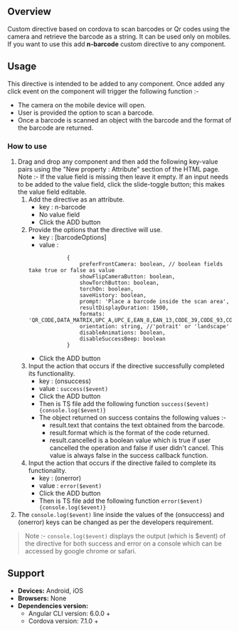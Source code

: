 ## Overview 
Custom directive based on cordova to scan barcodes or Qr codes using the camera and retrieve the barcode as a string. It can be used only on mobiles. If you want to use this add **n-barcode** custom directive to any component.

## Usage
This directive is intended to be added to any component. Once added any click event on the component will trigger the following function :-
* The camera on the mobile device will open.
* User is provided the option to scan a barcode.
* Once a barcode is scanned an object with the barcode and the format of the barcode are returned.

### How to use   
1. Drag and drop any component and then add the following key-value pairs using the "New property : Attribute" section of the HTML page. Note :- If the value field is missing then leave it empty. If an input needs to be added to the value field, click the slide-toggle button; this makes the value field editable.
    1. Add the directive as an attribute.
        - key : n-barcode
        - No value field
        - Click the ADD button
    2. Provide the options that the directive will use.
        - key : [barcodeOptions] 
        - value :
        ```
                    {
                        preferFrontCamera: boolean, // boolean fields take true or false as value
                        showFlipCameraButton: boolean,
                        showTorchButton: boolean,
                        torchOn: boolean,
                        saveHistory: boolean,
                        prompt: 'Place a barcode inside the scan area',
                        resultDisplayDuration: 1500,
                        formats: 'QR_CODE,DATA_MATRIX,UPC_A,UPC_E,EAN_8,EAN_13,CODE_39,CODE_93,CODE_128,CODABAR,ITF,RSS14,MSI',
                        orientation: string, //'potrait' or 'landscape'
                        disableAnimations: boolean,
                        disableSuccessBeep: boolean
                    }
         ```
        - Click the ADD button
    3. Input the action that occurs if the directive successfully completed its functionality.
        - key : (onsuccess)  
        - value : `success($event)`
        - Click the ADD button
        - Then is TS file add the following function `success($event){console.log($event)}`
        - The object returned on success contains the following values :-
            - result.text that contains the text obtained from the barcode.
            - result.format which is the format of the code returned.
            - result.cancelled is a boolean value which is true if user cancelled the operation and false if user didn't cancel. This value is always false in the success callback function.
    4. Input the action that occurs if the directive failed to complete its functionality.
        - key : (onerror)  
        - value : `error($event)`
        - Click the ADD button
        - Then is TS file add the following function `error($event){console.log($event)}`
2. The `console.log($event)` line inside the values of the (onsuccess) and (onerror) keys can be changed as per the developers requirement. 
>Note :- `console.log($event)` displays the output (which is $event) of the directive for both success and error on a console which can be accessed by google chrome or safari.

## Support
- **Devices:** Android, iOS
- **Browsers:**  None
- **Dependencies version:** 
    - Angular CLI version: 6.0.0 + 
    - Cordova version: 7.1.0 +
